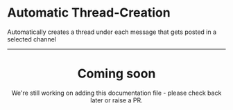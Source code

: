 # Automatic Thread-Creation

Automatically creates a thread under each message that gets posted in a selected channel

<ModuleOverview moduleName="auto-thread" />

---
<center><h1>Coming soon</h1></center>
<center>We're still working on adding this documentation file - please check back later or raise a PR.</center>